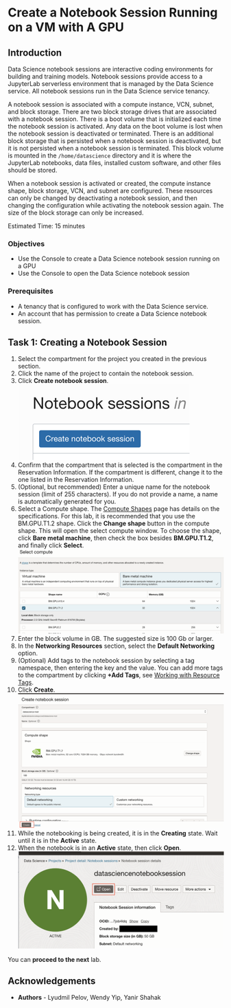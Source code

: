 # Create a Notebook Session Running on a VM with A GPU

## Introduction

Data Science notebook sessions are interactive coding environments for building and training models. Notebook sessions provide access to a JupyterLab serverless environment that is managed by the Data Science service. All notebook sessions run in the Data Science service tenancy.

A notebook session is associated with a compute instance, VCN, subnet, and block storage. There are two block storage drives that are associated with a notebook session. There is a boot volume that is initialized each time the notebook session is activated. Any data on the boot volume is lost when the notebook session is deactivated or terminated. There is an additional block storage that is persisted when a notebook session is deactivated, but it is not persisted when a notebook session is terminated. This block volume is mounted in the ``/home/datascience`` directory and it is where the JupyterLab notebooks, data files, installed custom software, and other files should be stored.

When a notebook session is activated or created, the compute instance shape, block storage, VCN, and subnet are configured. These resources can only be changed by deactivating a notebook session, and then changing the configuration while activating the notebook session again. The size of the block storage can only be increased.

Estimated Time: 15 minutes

### Objectives

* Use the Console to create a Data Science notebook session running on a GPU
* Use the Console to open the Data Science notebook session

### Prerequisites

* A tenancy that is configured to work with the Data Science service.
* An account that has permission to create a Data Science notebook session.

## Task 1: Creating a Notebook Session

1. Select the compartment for the project you created in the previous section.
1. Click the name of the project to contain the notebook session.
1. Click **Create notebook session**.
    ![Create a notebook](images/create-notebook.png " ")
1. Confirm that the compartment that is selected is the compartment in the Reservation Information. If the compartment is different, change it to the one listed in the Reservation Information.
1. (Optional, but recommended) Enter a unique name for the notebook session (limit of 255 characters). If you do not provide a name, a name is automatically generated for you.
1. Select a Compute shape. The [Compute Shapes](https://docs.cloud.oracle.com/en-us/iaas/Content/Compute/References/computeshapes.htm) page has details on the specifications. For this lab, it is recommended that you use the BM.GPU.T1.2 shape. Click the **Change shape** button in the compute shape. This will open the select compute window. To choose the shape, click **Bare metal machine**, then check the box besides **BM.GPU.T1.2**, and finally click **Select**.
![BMGPU Shape selection](images/choose-gpu-shape.png)
1. Enter the block volume in GB. The suggested size is 100 Gb or larger.
1. In the **Networking Resources** section, select the **Default Networking** option.
1. (Optional) Add tags to the notebook session by selecting a tag namespace, then entering the key and the value. You can add more tags to the compartment by clicking **+Add Tags**, see [Working with Resource Tags](https://docs.cloud.oracle.com/iaas/Content/General/Concepts/resourcetags.htm#workingtags).
1. Click **Create**.
    ![GPU notebook modal](images/create-notebook-gpu.png)
1. While the notebooking is being created, it is in the **Creating** state.  Wait until it is in the **Active** state.
1. When the notebook is in an **Active** state, then click **Open**.
    ![Click open](images/open-active-notebook.png)

You can **proceed to the next** lab.

## **Acknowledgements**

* **Authors** - Lyudmil Pelov, Wendy Yip, Yanir Shahak
